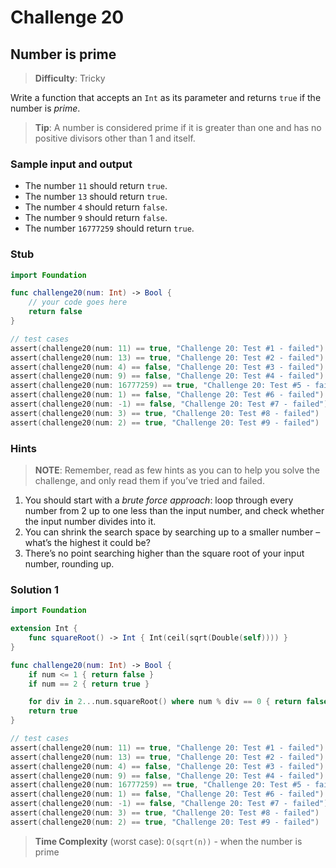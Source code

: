 # Challenge 20

## Number is prime

> **Difficulty**: Tricky

Write a function that accepts an `Int` as its parameter and returns `true` if the number is *prime*.

> **Tip**: A number is considered prime if it is greater than one and has no positive divisors other than 1 and itself.

### Sample input and output

- The number `11` should return `true`.
- The number `13` should return `true`.
- The number `4` should return `false`.
- The number `9` should return `false`.
- The number `16777259` should return `true`.

### Stub

``` swift
import Foundation

func challenge20(num: Int) -> Bool { 
    // your code goes here
    return false
}

// test cases
assert(challenge20(num: 11) == true, "Challenge 20: Test #1 - failed")
assert(challenge20(num: 13) == true, "Challenge 20: Test #2 - failed")
assert(challenge20(num: 4) == false, "Challenge 20: Test #3 - failed")
assert(challenge20(num: 9) == false, "Challenge 20: Test #4 - failed")
assert(challenge20(num: 16777259) == true, "Challenge 20: Test #5 - failed")
assert(challenge20(num: 1) == false, "Challenge 20: Test #6 - failed")
assert(challenge20(num: -1) == false, "Challenge 20: Test #7 - failed")
assert(challenge20(num: 3) == true, "Challenge 20: Test #8 - failed")
assert(challenge20(num: 2) == true, "Challenge 20: Test #9 - failed")
```

### Hints

> **NOTE**: Remember, read as few hints as you can to help you solve the challenge, and only read them if you’ve tried and failed.

1. You should start with a *brute force approach*: loop through every number from 2 up to one less than the input number, and check whether the input number divides into it.
2. You can shrink the search space by searching up to a smaller number – what’s the highest it could be?
3. There’s no point searching higher than the square root of your input number, rounding up.

### Solution 1

``` swift
import Foundation

extension Int {
    func squareRoot() -> Int { Int(ceil(sqrt(Double(self)))) }
}

func challenge20(num: Int) -> Bool { 
    if num <= 1 { return false }
    if num == 2 { return true }

    for div in 2...num.squareRoot() where num % div == 0 { return false }
    return true
}

// test cases
assert(challenge20(num: 11) == true, "Challenge 20: Test #1 - failed")
assert(challenge20(num: 13) == true, "Challenge 20: Test #2 - failed")
assert(challenge20(num: 4) == false, "Challenge 20: Test #3 - failed")
assert(challenge20(num: 9) == false, "Challenge 20: Test #4 - failed")
assert(challenge20(num: 16777259) == true, "Challenge 20: Test #5 - failed")
assert(challenge20(num: 1) == false, "Challenge 20: Test #6 - failed")
assert(challenge20(num: -1) == false, "Challenge 20: Test #7 - failed")
assert(challenge20(num: 3) == true, "Challenge 20: Test #8 - failed")
assert(challenge20(num: 2) == true, "Challenge 20: Test #9 - failed")
```

> **Time Complexity** (worst case): `O(sqrt(n))` - when the number is prime
